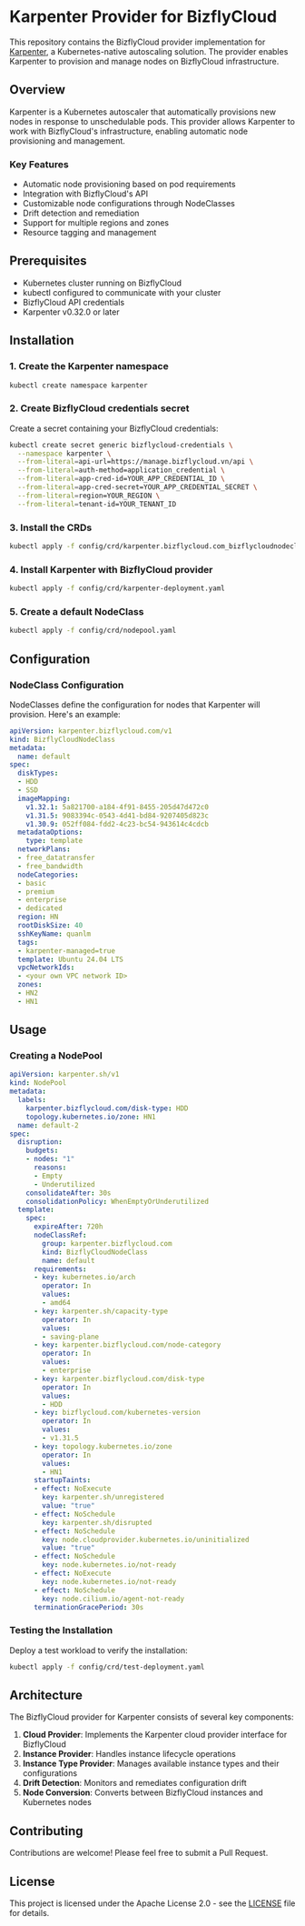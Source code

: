 # Karpenter Provider for BizflyCloud

This repository contains the BizflyCloud provider implementation for [Karpenter](https://karpenter.sh), a Kubernetes-native autoscaling solution. The provider enables Karpenter to provision and manage nodes on BizflyCloud infrastructure.

## Overview

Karpenter is a Kubernetes autoscaler that automatically provisions new nodes in response to unschedulable pods. This provider allows Karpenter to work with BizflyCloud's infrastructure, enabling automatic node provisioning and management.

### Key Features

- Automatic node provisioning based on pod requirements
- Integration with BizflyCloud's API
- Customizable node configurations through NodeClasses
- Drift detection and remediation
- Support for multiple regions and zones
- Resource tagging and management

## Prerequisites

- Kubernetes cluster running on BizflyCloud
- kubectl configured to communicate with your cluster
- BizflyCloud API credentials
- Karpenter v0.32.0 or later

## Installation

### 1. Create the Karpenter namespace

```bash
kubectl create namespace karpenter
```

### 2. Create BizflyCloud credentials secret

Create a secret containing your BizflyCloud credentials:

```bash
kubectl create secret generic bizflycloud-credentials \
  --namespace karpenter \
  --from-literal=api-url=https://manage.bizflycloud.vn/api \
  --from-literal=auth-method=application_credential \
  --from-literal=app-cred-id=YOUR_APP_CREDENTIAL_ID \
  --from-literal=app-cred-secret=YOUR_APP_CREDENTIAL_SECRET \
  --from-literal=region=YOUR_REGION \
  --from-literal=tenant-id=YOUR_TENANT_ID
```

### 3. Install the CRDs

```bash
kubectl apply -f config/crd/karpenter.bizflycloud.com_bizflycloudnodeclasses.yaml
```

### 4. Install Karpenter with BizflyCloud provider

```bash
kubectl apply -f config/crd/karpenter-deployment.yaml
```

### 5. Create a default NodeClass

```bash
kubectl apply -f config/crd/nodepool.yaml
```

## Configuration

### NodeClass Configuration

NodeClasses define the configuration for nodes that Karpenter will provision. Here's an example:

```yaml
apiVersion: karpenter.bizflycloud.com/v1
kind: BizflyCloudNodeClass
metadata:
  name: default
spec:
  diskTypes:
  - HDD
  - SSD
  imageMapping:
    v1.32.1: 5a821700-a184-4f91-8455-205d47d472c0
    v1.31.5: 9083394c-0543-4d41-bd84-9207405d823c
    v1.30.9: 052ff084-fdd2-4c23-bc54-943614c4cdcb
  metadataOptions:
    type: template
  networkPlans:
  - free_datatransfer
  - free_bandwidth
  nodeCategories:
  - basic
  - premium
  - enterprise
  - dedicated
  region: HN
  rootDiskSize: 40
  sshKeyName: quanlm
  tags:
  - karpenter-managed=true
  template: Ubuntu 24.04 LTS
  vpcNetworkIds:
  - <your own VPC network ID>
  zones:
  - HN2
  - HN1
```

## Usage

### Creating a NodePool

```yaml
apiVersion: karpenter.sh/v1
kind: NodePool
metadata:
  labels:
    karpenter.bizflycloud.com/disk-type: HDD
    topology.kubernetes.io/zone: HN1
  name: default-2
spec:
  disruption:
    budgets:
    - nodes: "1"
      reasons:
      - Empty
      - Underutilized
    consolidateAfter: 30s
    consolidationPolicy: WhenEmptyOrUnderutilized
  template:
    spec:
      expireAfter: 720h
      nodeClassRef:
        group: karpenter.bizflycloud.com
        kind: BizflyCloudNodeClass
        name: default
      requirements:
      - key: kubernetes.io/arch
        operator: In
        values:
        - amd64
      - key: karpenter.sh/capacity-type
        operator: In
        values:
        - saving-plane
      - key: karpenter.bizflycloud.com/node-category
        operator: In
        values:
        - enterprise
      - key: karpenter.bizflycloud.com/disk-type
        operator: In
        values:
        - HDD
      - key: bizflycloud.com/kubernetes-version
        operator: In
        values:
        - v1.31.5
      - key: topology.kubernetes.io/zone
        operator: In
        values:
        - HN1
      startupTaints:
      - effect: NoExecute
        key: karpenter.sh/unregistered
        value: "true"
      - effect: NoSchedule
        key: karpenter.sh/disrupted
      - effect: NoSchedule
        key: node.cloudprovider.kubernetes.io/uninitialized
        value: "true"
      - effect: NoSchedule
        key: node.kubernetes.io/not-ready
      - effect: NoExecute
        key: node.kubernetes.io/not-ready
      - effect: NoSchedule
        key: node.cilium.io/agent-not-ready
      terminationGracePeriod: 30s
```

### Testing the Installation

Deploy a test workload to verify the installation:

```bash
kubectl apply -f config/crd/test-deployment.yaml
```

## Architecture

The BizflyCloud provider for Karpenter consists of several key components:

1. **Cloud Provider**: Implements the Karpenter cloud provider interface for BizflyCloud
2. **Instance Provider**: Handles instance lifecycle operations
3. **Instance Type Provider**: Manages available instance types and their configurations
4. **Drift Detection**: Monitors and remediates configuration drift
5. **Node Conversion**: Converts between BizflyCloud instances and Kubernetes nodes

## Contributing

Contributions are welcome! Please feel free to submit a Pull Request.

## License

This project is licensed under the Apache License 2.0 - see the [LICENSE](LICENSE) file for details.
